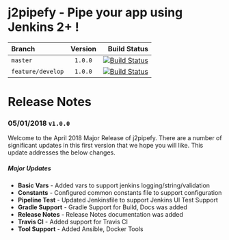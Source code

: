 # j2pipefy - Pipe your app using Jenkins 2+ !

| Branch            | Version   | Build Status      |
| :------------     | :-----:   | -------------:    |
| `master`          | `1.0.0`   | [![Build Status](https://travis-ci.org/ah5/j2pipefy.svg?branch=master)](https://travis-ci.org/ah5/j2pipefy) |
| `feature/develop` | `1.0.0`   | [![Build Status](https://travis-ci.org/ah5/j2pipefy.svg?branch=feature/develop)](https://travis-ci.org/ah5/j2pipefy) |

# Release Notes

### 05/01/2018 `v1.0.0`
Welcome to the April 2018 Major Release of j2pipefy. There are a number of significant updates in this first version that we hope you will like. This update addresses the below changes.  
##### Major Updates  
* **Basic Vars** - Added vars to support jenkins logging/string/validation  
* **Constants** - Configured common constants file to support configuration  
* **Pipeline Test** - Updated Jenkinsfile to support Jenkins UI Test Support  
* **Gradle Support** - Gradle Support for Build, Docs was added  
* **Release Notes** - Release Notes documentation was added  
* **Travis CI** - Added support for Travis CI  
* **Tool Support** - Added Ansible, Docker Tools  
